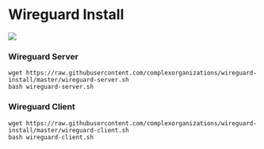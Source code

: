 # Wireguard Install

<a href="https://app.fossa.com/projects/git%2Bgithub.com%2Fcomplexorganizations%2Fwireguard-install?ref=badge_small" alt="FOSSA Status"><img src="https://app.fossa.com/api/projects/git%2Bgithub.com%2Fcomplexorganizations%2Fwireguard-install.svg?type=small"/></a>

### Wireguard Server
```
wget https://raw.githubusercontent.com/complexorganizations/wireguard-install/master/wireguard-server.sh
bash wireguard-server.sh
```
### Wireguard Client
```
wget https://raw.githubusercontent.com/complexorganizations/wireguard-install/master/wireguard-client.sh
bash wireguard-client.sh
```
